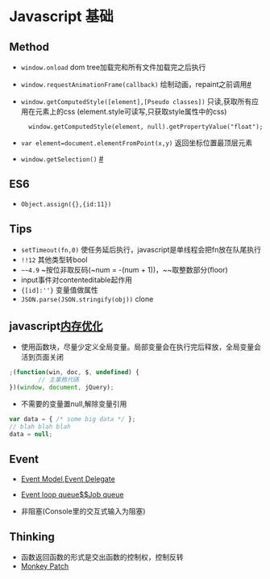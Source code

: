 # Javascript 基础



## Method
+ `window.onload` dom tree加载完和所有文件加载完之后执行
+ `window.requestAnimationFrame(callback)` 绘制动画，repaint之前调用[#](https://developer.mozilla.org/en-US/docs/Web/API/window/requestAnimationFrame)
+ `window.getComputedStyle([element],[Pseudo classes])` 只读,获取所有应用在元素上的css (element.style可读写,只获取style属性中的css)

        window.getComputedStyle(element, null).getPropertyValue("float");

+ `var element=document.elementFromPoint(x,y)` 返回坐标位置最顶层元素
+ `window.getSelection()` [#](https://developer.mozilla.org/en-US/docs/Web/API/Window/getSelection)

## ES6

+ `Object.assign({},{id:11})`

## Tips

+ `setTimeout(fn,0)`  使任务延后执行，javascript是单线程会把fn放在队尾执行
+ `!!12`  其他类型转bool
+ `~~4.9`  ~按位非取反码(~num = -(num + 1))，~~取整数部分(floor)
+ input事件对contenteditable起作用
+ `{[id]:''}`  变量值做属性
+ `JSON.parse(JSON.stringify(obj))` clone

## javascript[内存优化]((http://lifemap.in/javascript-memory-optimize/))

+ 使用函数块，尽量少定义全局变量。局部变量会在执行完后释放，全局变量会活到页面关闭

```js
;(function(win, doc, $, undefined) {
        // 主業務代碼
})(window, document, jQuery);
```

+ 不需要的变量置null,解除变量引用

```js
var data = { /* some big data */ };
// blah blah blah
data = null;
```

## Event

+ [Event Model,Event Delegate](https://zhuanlan.zhihu.com/p/22718822)

+ [Event loop queue$$Job queue](https://zhuanlan.zhihu.com/p/22710155)

+ 非阻塞(Console里的交互式输入为阻塞)

## Thinking

+ 函数返回函数的形式是交出函数的控制权，控制反转
+ [Monkey Patch](http://cn.redux.js.org/docs/advanced/Middleware.html)

